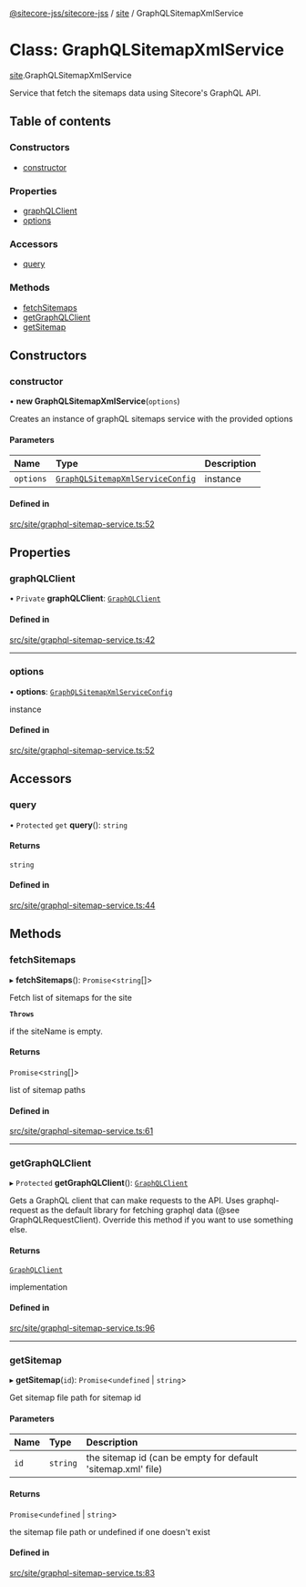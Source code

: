 [@sitecore-jss/sitecore-jss](../README.md) / [site](../modules/site.md) / GraphQLSitemapXmlService

# Class: GraphQLSitemapXmlService

[site](../modules/site.md).GraphQLSitemapXmlService

Service that fetch the sitemaps data using Sitecore's GraphQL API.

## Table of contents

### Constructors

- [constructor](site.GraphQLSitemapXmlService.md#constructor)

### Properties

- [graphQLClient](site.GraphQLSitemapXmlService.md#graphqlclient)
- [options](site.GraphQLSitemapXmlService.md#options)

### Accessors

- [query](site.GraphQLSitemapXmlService.md#query)

### Methods

- [fetchSitemaps](site.GraphQLSitemapXmlService.md#fetchsitemaps)
- [getGraphQLClient](site.GraphQLSitemapXmlService.md#getgraphqlclient)
- [getSitemap](site.GraphQLSitemapXmlService.md#getsitemap)

## Constructors

### constructor

• **new GraphQLSitemapXmlService**(`options`)

Creates an instance of graphQL sitemaps service with the provided options

#### Parameters

| Name | Type | Description |
| :------ | :------ | :------ |
| `options` | [`GraphQLSitemapXmlServiceConfig`](../modules/site.md#graphqlsitemapxmlserviceconfig) | instance |

#### Defined in

[src/site/graphql-sitemap-service.ts:52](https://github.com/Sitecore/jss/blob/3cda72051/packages/sitecore-jss/src/site/graphql-sitemap-service.ts#L52)

## Properties

### graphQLClient

• `Private` **graphQLClient**: [`GraphQLClient`](../interfaces/index.GraphQLClient.md)

#### Defined in

[src/site/graphql-sitemap-service.ts:42](https://github.com/Sitecore/jss/blob/3cda72051/packages/sitecore-jss/src/site/graphql-sitemap-service.ts#L42)

___

### options

• **options**: [`GraphQLSitemapXmlServiceConfig`](../modules/site.md#graphqlsitemapxmlserviceconfig)

instance

#### Defined in

[src/site/graphql-sitemap-service.ts:52](https://github.com/Sitecore/jss/blob/3cda72051/packages/sitecore-jss/src/site/graphql-sitemap-service.ts#L52)

## Accessors

### query

• `Protected` `get` **query**(): `string`

#### Returns

`string`

#### Defined in

[src/site/graphql-sitemap-service.ts:44](https://github.com/Sitecore/jss/blob/3cda72051/packages/sitecore-jss/src/site/graphql-sitemap-service.ts#L44)

## Methods

### fetchSitemaps

▸ **fetchSitemaps**(): `Promise`<`string`[]\>

Fetch list of sitemaps for the site

**`Throws`**

if the siteName is empty.

#### Returns

`Promise`<`string`[]\>

list of sitemap paths

#### Defined in

[src/site/graphql-sitemap-service.ts:61](https://github.com/Sitecore/jss/blob/3cda72051/packages/sitecore-jss/src/site/graphql-sitemap-service.ts#L61)

___

### getGraphQLClient

▸ `Protected` **getGraphQLClient**(): [`GraphQLClient`](../interfaces/index.GraphQLClient.md)

Gets a GraphQL client that can make requests to the API. Uses graphql-request as the default
library for fetching graphql data (@see GraphQLRequestClient). Override this method if you
want to use something else.

#### Returns

[`GraphQLClient`](../interfaces/index.GraphQLClient.md)

implementation

#### Defined in

[src/site/graphql-sitemap-service.ts:96](https://github.com/Sitecore/jss/blob/3cda72051/packages/sitecore-jss/src/site/graphql-sitemap-service.ts#L96)

___

### getSitemap

▸ **getSitemap**(`id`): `Promise`<`undefined` \| `string`\>

Get sitemap file path for sitemap id

#### Parameters

| Name | Type | Description |
| :------ | :------ | :------ |
| `id` | `string` | the sitemap id (can be empty for default 'sitemap.xml' file) |

#### Returns

`Promise`<`undefined` \| `string`\>

the sitemap file path or undefined if one doesn't exist

#### Defined in

[src/site/graphql-sitemap-service.ts:83](https://github.com/Sitecore/jss/blob/3cda72051/packages/sitecore-jss/src/site/graphql-sitemap-service.ts#L83)
